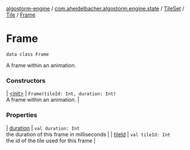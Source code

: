 [algostorm-engine](../../../../index.md) / [com.aheidelbacher.algostorm.engine.state](../../../index.md) / [TileSet](../../index.md) / [Tile](../index.md) / [Frame](.)

# Frame

`data class Frame`

A frame within an animation.

### Constructors

| [&lt;init&gt;](-init-.md) | `Frame(tileId: Int, duration: Int)`<br>A frame within an animation. |

### Properties

| [duration](duration.md) | `val duration: Int`<br>the duration of this frame in milliseconds |
| [tileId](tile-id.md) | `val tileId: Int`<br>the id of the tile used for this frame |

